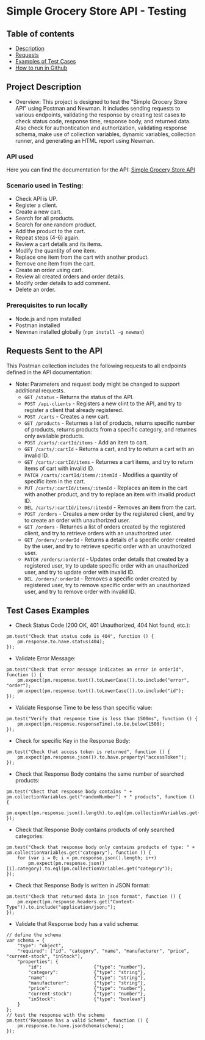# Simple Grocery Store API - Testing

## Table of contents
* [Description](#Project-Description)
* [Requests](#Requests-Sent-to-the-API)
* [Examples of Test Cases](#Test-Cases-Examples)
* [How to run in Github](#How-to-run-in-Github)



## Project Description
- Overview:
  This project is designed to test the "Simple Grocery Store API" using Postman and Newman. It includes sending requests to various endpoints, validating the response by creating test cases to check status code, response time, response body, and returned data. Also check for authontication and authorization, validating response schema, make use of collection variables, dynamic variables, collection runner, and generating an HTML report using Newman.


### API used
  Here you can find the documentation for the API:
  [Simple Grocery Store API](https://github.com/vdespa/Postman-Complete-Guide-API-Testing/blob/main/simple-grocery-store-api.md)


### Scenario used in Testing:
- Check API is UP.
- Register a client.
- Create a new cart.
- Search for all products.
- Search for one random product.
- Add the product to the cart.
- Repeat steps (4-6) again.
- Review a cart details and its items.
- Modify the quantity of one item.
- Replace one item from the cart with another product.
- Remove one item from the cart.
- Create an order using cart.
- Review all created orders and order details.
- Modify order details to add comment.
- Delete an order.


### Prerequisites to run locally
  - Node.js and npm installed
  - Postman installed
  - Newman installed globally (`npm install -g newman`)



## Requests Sent to the API
  This Postman collection includes the following requests to all endpoints defined in the API documentation:
  * Note: Parameters and request body might be changed to support additional requests.
    + `GET /status` - Returns the status of the API.
    + `POST /api-clients` - Registers a new clint to the API, and try to register a client that already registered.
    + `POST /carts` - Creates a new cart.
    + `GET /products` - Returnes a list of products, returns specific number of products, returns products from a specific category, and returnes only available products.
    + `POST /carts/:cartId/items` - Add an item to cart.
    + `GET /carts/:cartId` - Returns a cart, and try to return a cart with an invalid ID.
    + `GET /carts/:cartId/items` - Returnes a cart items, and try to return items of cart with invalid ID.
    + `PATCH /carts/:cartId/items/:itemId` - Modifies a quantity of specific item in the cart.
    + `PUT /carts/:cartId/items/:itemId` - Replaces an item in the cart with another product, and try to replace an item with invalid product ID.
    + `DEL /carts/:cartId/items/:itemId` - Removes an item from the cart.
    + `POST /orders` - Creates a new order by the registered client, and try to create an order with unauthorized user.
    + `GET /orders` - Returnes a list of orders created by the registered client, and try to retrieve orders with an unauthorized user.
    + `GET /orders/:orderId` - Returns a details of a specific order created by the user, and try to retrieve specific order with an unauthorized user.
    + `PATCH /orders/:orderId` - Updates order details that created by a registered user, try to update specific order with an unauthorized user, and try to update order with invalid ID.
    + `DEL /orders/:orderId` - Removes a specific order created by registered user, try to remove specific order with an unauthorized user, and try to remove order with invalid ID.



## Test Cases Examples
+ Check Status Code (200 OK, 401 Unauthorized, 404 Not found, etc.):
```
pm.test("Check that status code is 404", function () {
	pm.response.to.have.status(404);
});
```
+ Validate Error Message:
```
pm.test("Check that error message indicates an error in orderId", function () {
    pm.expect(pm.response.text().toLowerCase()).to.include("error", "order");
    pm.expect(pm.response.text().toLowerCase()).to.include("id");
});
```
+ Validate Response Time to be less than specific value:
```
pm.test("Verify that response time is less than 1500ms", function () {
    pm.expect(pm.response.responseTime).to.be.below(1500);
});
```
+ Check for specific Key in the Response Body:
```
pm.test("Check that access token is returned", function () {
    pm.expect(pm.response.json()).to.have.property("accessToken");
});
```
+ Check that Response Body contains the same number of searched products:
```
pm.test("Chect that response body contains " + pm.collectionVariables.get("randomNumber") + " products", function () {
    pm.expect(pm.response.json().length).to.eql(pm.collectionVariables.get("randomNumber"));
});
```
+ Check that Response Body contains products of only searched categories:
```
pm.test("Check that response body only contains products of type: " + pm.collectionVariables.get("category"), function () {
    for (var i = 0; i < pm.response.json().length; i++)
        pm.expect(pm.response.json()[i].category).to.eql(pm.collectionVariables.get("category"));
});
```
+ Check that Response Body is written in JSON format:
```
pm.test("Check that returned data in json format", function () {
    pm.expect(pm.response.headers.get("Content-Type")).to.include("application/json;");
});
```
+ Validate that Response body has a valid schema:
```
// define the schema
var schema = {
    "type": "object",
    "required": ["id", "category", "name", "manufacturer", "price", "current-stock", "inStock"],
    "properties": {
        "id":                   {"type": "number"},
        "category":             {"type": "string"},
        "name":                 {"type": "string"},
        "manufacturer":         {"type": "string"},
        "price":                {"type": "number"},
        "current-stock":        {"type": "number"},
        "inStock":              {"type": "boolean"}
    }
};
// test the response with the schema
pm.test("Response has a valid Schema", function () {
    pm.response.to.have.jsonSchema(schema);
});
```









